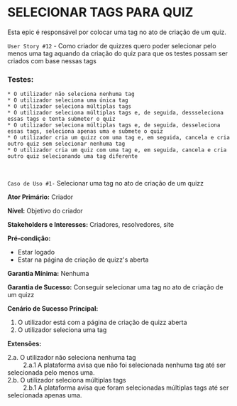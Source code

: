 # SELECIONAR TAGS PARA QUIZ
Esta epic é responsável por colocar uma tag no ato de criação de um quiz.

`User Story #12` - Como criador de quizzes quero poder selecionar pelo menos uma tag aquando da criação do quiz para que os testes possam ser criados com base nessas tags

### Testes:
    * O utilizador não seleciona nenhuma tag
    * O utilizador seleciona uma única tag
    * O utilizador seleciona múltiplas tags
    * O utilizador seleciona múltiplas tags e, de seguida, dessseleciona essas tags e tenta submeter o quiz
    * O utilizador seleciona múltiplas tags e, de seguida, desseleciona essas tags, seleciona apenas uma e submete o quiz
    * O utilizador cria um quizz com uma tag e, em seguida, cancela e cria outro quiz sem selecionar nenhuma tag
    * O utilizador cria um quiz com uma tag e, em seguida, cancela e cria outro quiz selecionando uma tag diferente
<br/>

`Caso de Uso #1-` Selecionar uma tag no ato de criação de um quizz

__Ator Primário:__ Criador

__Nível:__ Objetivo do criador

__Stakeholders e Interesses:__ Criadores, resolvedores, site

__Pré-condição:__ 
* Estar logado
* Estar na página de criação de quizz's aberta

__Garantia Mínima:__ Nenhuma

__Garantia de Sucesso:__ Conseguir selecionar uma tag no ato de criação de um quizz

__Cenário de Sucesso Principal:__

1. O utilizador está com a página de criação de quizz aberta
2. O utilizador seleciona uma tag 
   
__Extensões:__

2.a. O utilizador não seleciona nenhuma tag <br/>
&nbsp;&nbsp;&nbsp;&nbsp;&nbsp;&nbsp;&nbsp;&nbsp; 2.a.1 A plataforma avisa que não foi selecionada nenhuma tag até ser selecionada pelo menos uma. <br/>
2.b. O utilizador seleciona múltiplas tags <br/>
&nbsp;&nbsp;&nbsp;&nbsp;&nbsp;&nbsp;&nbsp;&nbsp; 2.b.1 A plataforma avisa que foram selecionadas múltiplas tags até ser selecionada apenas uma.